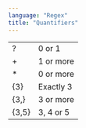 ```yaml
---
language: "Regex"
title: "Quanti­fiers"
---
```


|       |           |
| ----- | --------- |
| ?     | 0 or 1    |
| +     | 1 or more |
| \*    | 0 or more |
| {3}   | Exactly 3 |
| {3,}  | 3 or more |
| {3,5} | 3, 4 or 5 |

